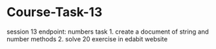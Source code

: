 # Course-Task-13
session 13 endpoint: numbers  task 1. create a document of string and number methods 2. solve 20 exercise in edabit website
